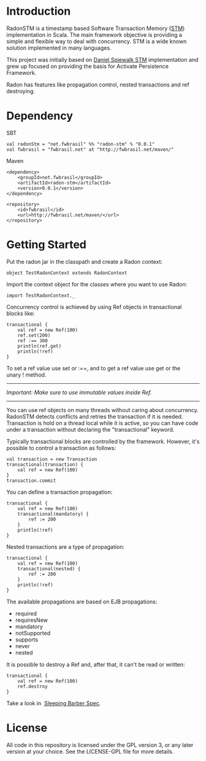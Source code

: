 Introduction
============

RadonSTM is a timestamp based Software Transaction Memory ([STM](http://en.wikipedia.org/wiki/Software_transactional_memory "STM")) implementation in Scala.
The main framework objective is providing a simple and flexible way to deal with concurrency. STM is a wide known solution implemented in many languages.

This project was initially  based on [Daniel Spiewalk STM](http://www.codecommit.com/blog/scala/improving-the-stm-multi-version-concurrency-control "Daniel Spiewalk STM") implementation and grew up focused on providing the basis for Activate Persistence Framework.

Radon has features like propagation control, nested transactions and ref destroying.

Dependency
==========

SBT

	val radonStm = "net.fwbrasil" %% "radon-stm" % "0.0.1"
	val fwbrasil = "fwbrasil.net" at "http://fwbrasil.net/maven/"

Maven

	<dependency>
    	<groupId>net.fwbrasil</groupId>
	    <artifactId>radon-stm</artifactId>
    	<version>0.0.1</version>
	</dependency>
	
	<repository>
		<id>fwbrasil</id>
		<url>http://fwbrasil.net/maven/</url>
    </repository>

Getting Started
===============

Put the radon jar in the classpath and create a Radon context:


	object TestRadonContext extends RadonContext


Import the context object for the classes where you want to use Radon:


	import TestRadonContext._


Concurrency control is achieved by using Ref objects in transactional blocks like:

	transactional {
	    val ref = new Ref(100)
	    ref.set(200)
	    ref :== 300
	    println(ref.get)
	    println(!ref)
	}

To set a ref value use set or :==, and to get a ref value use get or the unary ! method.

********************************************************
*Important: Make sure to use immutable values inside Ref.*
********************************************************

You can use ref objects on many threads without caring about concurrency. RadonSTM detects conflicts and retries the transaction if it is needed. Transaction is hold on a thread local while it is active, so you can have code under a transaction without declaring the "transactional" keyword.

Typically transactional blocks are controlled by the framework. However, it's possible to control a transaction as follows:

	val transaction = new Transaction
	transactional(transaction) {
	    val ref = new Ref(100)
	}
	transaction.commit

You can define a transaction propagation:

	transactional {
	    val ref = new Ref(100)
	    transactional(mandatory) {
	        ref := 200
	    }
	    println(!ref)
	}

Nested transactions are a type of propagation:

	transactional {
	    val ref = new Ref(100)
	    transactional(nested) {
	        ref := 200
	    }
	    println(!ref)
	}

The available propagations are based on EJB propagations:
 * required
 * requiresNew
 * mandatory
 * notSupported
 * supports
 * never
 * nested

It is possible to destroy a Ref and, after that, it can't be read or written:


	transactional {
	    val ref = new Ref(100)
	    ref.destroy
	}

Take a look in  [Sleeping Barber Spec](http://code.google.com/p/radon-stm/source/browse/trunk/radon-stm/src/test/scala/net/fwbrasil/radon/problems/SleepingBarber.scala "Sleeping Barber Spec").

License
=======

All code in this repository is licensed under the GPL version 3, or any later version at your choice. See the LICENSE-GPL file for more details.